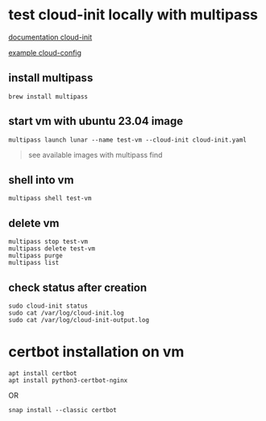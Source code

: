 # test cloud-init locally with multipass

[documentation cloud-init](https://multipass.run/docs/create-an-instance#heading--create-an-instance-with-a-specific-image)

[example cloud-config](https://github.com/ecoinomist/cloud-init-config-docker-letsencrypt-nginx/blob/master/cloud-config.yml)

## install multipass

```
brew install multipass
```

## start vm with ubuntu 23.04 image

```
multipass launch lunar --name test-vm --cloud-init cloud-init.yaml
```

> see available images with multipass find

## shell into vm

```
multipass shell test-vm
```

## delete vm

```
multipass stop test-vm
multipass delete test-vm
multipass purge
multipass list
```

## check status after creation

```
sudo cloud-init status
sudo cat /var/log/cloud-init.log
sudo cat /var/log/cloud-init-output.log

```

# certbot installation on vm

```
apt install certbot
apt install python3-certbot-nginx
```

OR

```
snap install --classic certbot
```
